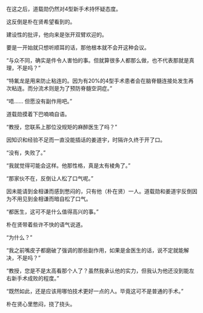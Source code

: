 在这之后，道载勋仍然对4型新手术持怀疑态度。

这反倒是朴在贤希望看到的。

建设性的批评，他向来是张开双臂欢迎的。

要是一开始就只想听顺耳的话，那他根本就不会开这种会议。

“与众不同，确实是件令人害怕的事。但就算很多人都那么做，也不代表那就是真理，不是吗？”

“特氟龙是用来防止粘连的。因为有20%的4型手术患者会在脑脊髓连接处发生再次粘连。而分流术则是为了预防脊髓空洞症。”

“唔…… 但愿没有副作用吧。”

道载勋摸着下巴喃喃自语。

“教授，您联系上那位没规矩的麻醉医生了吗？”

因知识和经验不足而一直没能插话的姜道宇，时隔许久终于开了口。

“没有，失败了。”

“我就觉得可能会这样。他那性格，真是太有棱角了。”

“那家伙不在，反倒让人松了口气呢。”

因未能请到金相谦而感到憋闷的，只有他（朴在贤）一人。道载勋和姜道宇反倒因为不用见到金相谦而暗自松了口气。

“都医生，这可不是什么值得高兴的事。”

朴在贤带着些许不快的语气说道。

“为什么？”

“我之前嘴皮子都磨破了强调的那些副作用，如果是金医生的话，说不定就能解决，不是吗？”

“教授，您是不是太高看那个人了？虽然我承认他的实力，但我认为他还没到能左右新手术成败的程度。”

“既然如此，还是应该用哪怕技术更好一点的人。毕竟这可不是普通的手术。”

朴在贤心里憋闷，挠了挠头。